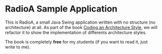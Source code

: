 # RadioA Sample Application

This is RadioA, a small Java Swing application written with no structure (no architecture) at all. As part of the book [Coding an Architecture Style](https://leanpub.com/codinganarchitecturestyle), we will refactor it to show the implementation of differents architecture styles.

The book is completely **free** for my students (if you want to read it, just write to me).